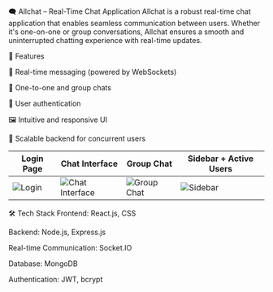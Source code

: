 🗨️ Allchat – Real-Time Chat Application
Allchat is a robust real-time chat application that enables seamless communication between users. Whether it's one-on-one or group conversations, Allchat ensures a smooth and uninterrupted chatting experience with real-time updates.

🚀 Features

💬 Real-time messaging (powered by WebSockets)

👥 One-to-one and group chats

🔐 User authentication

🖼️ Intuitive and responsive UI

🧠 Scalable backend for concurrent users

| Login Page                                                                                                           | Chat Interface                                                                                                                | Group Chat                                                                                                                | Sidebar + Active Users                                                                                                 |
| -------------------------------------------------------------------------------------------------------------------- | ----------------------------------------------------------------------------------------------------------------------------- | ------------------------------------------------------------------------------------------------------------------------- | ---------------------------------------------------------------------------------------------------------------------- |
| ![Login](https://github.com/Aman2907/REALTIME-CHAT-APPLICATION/assets/74008888/bdb46bec-3895-4023-9d7f-e1dc97742554) | ![Chat Interface](https://github.com/Aman2907/REALTIME-CHAT-APPLICATION/assets/74008888/f9d21621-44b9-46a3-afdb-74181d7dbff2) | ![Group Chat](https://github.com/Aman2907/REALTIME-CHAT-APPLICATION/assets/74008888/7d5ee648-3dc0-404b-beb1-d20aefd28e3f) | ![Sidebar](https://github.com/Aman2907/REALTIME-CHAT-APPLICATION/assets/74008888/07605f99-3058-4703-b4ee-83df2cf0730c) |


🛠️ Tech Stack
Frontend: React.js, CSS

Backend: Node.js, Express.js

Real-time Communication: Socket.IO

Database: MongoDB

Authentication: JWT, bcrypt


